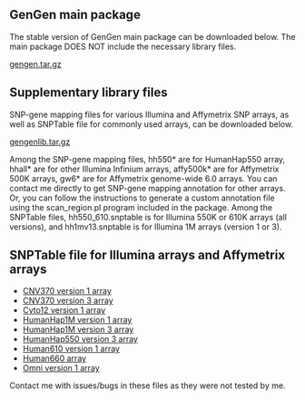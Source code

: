 ## GenGen main package

The stable version of GenGen main package can be downloaded below. The main package DOES NOT include the necessary library files.

[gengen.tar.gz](https://github.com/WangGenomicsLab/GenGen/archive/v1.0.0.tar.gz)

## Supplementary library files

SNP-gene mapping files for various Illumina and Affymetrix SNP arrays, as well as SNPTable file for commonly used arrays, can be downloaded below.

[gengenlib.tar.gz](http://www.openbioinformatics.org/gengen/download/gengenlib.tar.gz)

Among the SNP-gene mapping files, hh550\* are for HumanHap550 array, hhall\* are for other Illumina Infinium arrays, affy500k\* are for Affymetrix 500K arrays, gw6\* are for Affymetrix genome-wide 6.0 arrays. You can contact me directly to get SNP-gene mapping annotation for other arrays. Or, you can follow the instructions to generate a custom annotation file using the scan_region.pl program included in the package. Among the SNPTable files, hh550_610.snptable is for Illumina 550K or 610K arrays (all versions), and hh1mv13.snptable is for Illumina 1M arrays (version 1 or 3).

## SNPTable file for Illumina arrays and Affymetrix arrays

- [CNV370 version 1 array](http://www.openbioinformatics.org/gengen/download/cnv370v1_snptable.txt.gz)
- [CNV370 version 3 array](http://www.openbioinformatics.org/gengen/download/cnv370v3_snptable.txt.gz)
- [Cyto12 version 1 array](http://www.openbioinformatics.org/gengen/download/cyto12v1_snptable.txt.gz)
- [HumanHap1M version 1 array](http://www.openbioinformatics.org/gengen/download/hh1mv1_snptable.txt.gz)
- [HumanHap1M version 3 array](http://www.openbioinformatics.org/gengen/download/hh1mv3_snptable.txt.gz)
- [HumanHap550 version 3 array](http://www.openbioinformatics.org/gengen/download/hh550v3_snptable.txt.gz)
- [Human610 version 1 array](http://www.openbioinformatics.org/gengen/download/hh610v1_snptable.txt.gz)
- [Human660 array](http://www.openbioinformatics.org/gengen/download/hh660_snptable.txt.gz)
- [Omni version 1 array](http://www.openbioinformatics.org/gengen/download/ho1v1_snptable.txt.gz)

Contact me with issues/bugs in these files as they were not tested by me.


